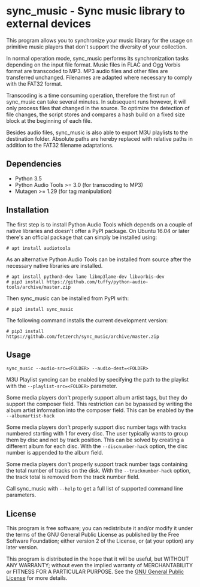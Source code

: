 sync_music - Sync music library to external devices
===================================================

This program allows you to synchronize your music library for the usage
on primitive music players that don't support the diversity of your
collection.

In normal operation mode, sync_music performs its synchronization tasks
depending on the input file format. Music files in FLAC and Ogg Vorbis
format are transcoded to MP3. MP3 audio files and other files are
transferred unchanged. Filenames are adapted where necessary to comply
with the FAT32 format.

Transcoding is a time consuming operation, therefore the first run of
sync_music can take several minutes. In subsequent runs however, it will
only process files that changed in the source. To optimize the detection of
file changes, the script stores and compares a hash build on a fixed size
block at the beginning of each file.

Besides audio files, sync_music is also able to export M3U playlists to
the destination folder. Absolute paths are hereby replaced with relative
paths in addition to the FAT32 filename adaptations.

Dependencies
------------

- Python 3.5
- Python Audio Tools >= 3.0 (for transcoding to MP3)
- Mutagen >= 1.29 (for tag manipulation)

Installation
------------

The first step is to install Python Audio Tools which depends on a couple of
native libraries and doesn't offer a PyPI package. On Ubuntu 16.04 or later
there's an official package that can simply be installed using:

    # apt install audiotools

As an alternative Python Audio Tools can be installed from source after the
necessary native libraries are installed.

    # apt install python3-dev lame libmp3lame-dev libvorbis-dev
    # pip3 install https://github.com/tuffy/python-audio-tools/archive/master.zip

Then sync_music can be installed from PyPI with:

    # pip3 install sync_music

The following command installs the current development version:

    # pip3 install https://github.com/fetzerch/sync_music/archive/master.zip

Usage
-----

    sync_music --audio-src=<FOLDER> --audio-dest=<FOLDER>

M3U Playlist syncing can be enabled by specifying the path to the
playlist with the `--playlist-src=<FOLDER>` parameter.

Some media players don't properly support album artist tags, but they do
support the composer field. This restriction can be bypassed by writing
the album artist information into the composer field. This can be
enabled by the `--albumartist-hack`

Some media players don't properly support disc number tags with tracks numbered
starting with 1 for every disc. The user typically wants to group them by disc
and not by track position. This can be solved by creating a different album for
each disc. With the `--discnumber-hack` option, the disc number is appended
to the album field.

Some media players don't properly support track number tags containing the
total number of tracks on the disk. With the `--tracknumber-hack` option, the
track total is removed from the track number field.

Call sync_music with `--help` to get a full list of supported command
line parameters.

License
-------

This program is free software; you can redistribute it and/or modify
it under the terms of the GNU General Public License as published by
the Free Software Foundation; either version 2 of the License, or
(at your option) any later version.

This program is distributed in the hope that it will be useful,
but WITHOUT ANY WARRANTY; without even the implied warranty of
MERCHANTABILITY or FITNESS FOR A PARTICULAR PURPOSE.  See the
[GNU General Public License](http://www.gnu.org/licenses/gpl-2.0.html)
for more details.

